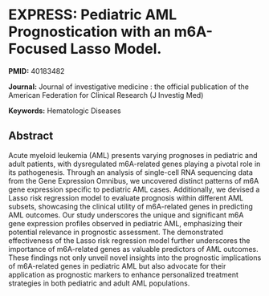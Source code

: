 # EXPRESS: Pediatric AML Prognostication with an m6A-Focused Lasso Model.

**PMID:** 40183482

**Journal:** Journal of investigative medicine : the official publication of the American Federation for Clinical Research (J Investig Med)

**Keywords:** Hematologic Diseases

## Abstract

Acute myeloid leukemia (AML) presents varying prognoses in pediatric and adult patients, with
dysregulated m6A-related genes playing a pivotal role in its pathogenesis. Through an analysis of
single-cell RNA sequencing data from the Gene Expression Omnibus, we uncovered distinct patterns of
m6A gene expression specific to pediatric AML cases. Additionally, we devised a Lasso risk
regression model to evaluate prognosis within different AML subsets, showcasing the clinical utility
of m6A-related genes in predicting AML outcomes. Our study underscores the unique and significant
m6A gene expression profiles observed in pediatric AML, emphasizing their potential relevance in
prognostic assessment. The demonstrated effectiveness of the Lasso risk regression model further
underscores the importance of m6A-related genes as valuable predictors of AML outcomes. These
findings not only unveil novel insights into the prognostic implications of m6A-related genes in
pediatric AML but also advocate for their application as prognostic markers to enhance personalized
treatment strategies in both pediatric and adult AML populations.
